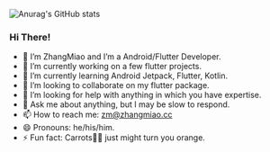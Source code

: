 ![Anurag's GitHub stats](https://github-readme-stats.vercel.app/api?username=zhangmiaocc&show_icons=true&theme=dark)

### Hi There!
- 👀 I’m ZhangMiao and I’m a Android/Flutter Developer.
- 🔭 I’m currently working on a few flutter projects.
- 🌱 I’m currently learning Android Jetpack, Flutter, Kotlin.
- 👯 I’m looking to collaborate on my flutter package.
- 🤔 I’m looking for help with anything in which you have expertise.
- 💬 Ask me about anything, but I may be slow to respond.
- 📫 How to reach me: zm@zhangmiao.cc
- 😄 Pronouns: he/his/him.
- ⚡ Fun fact: Carrots🥕🥕 just might turn you orange.
